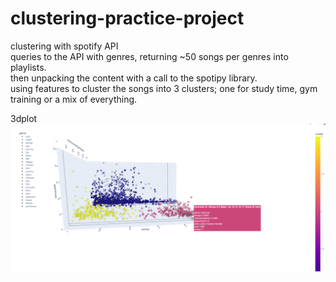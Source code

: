 # clustering-practice-project  
clustering with spotify API  
queries to the API with genres, returning ~50 songs per genres into playlists.  
then unpacking the content with a call to the spotipy library.  
using features to cluster the songs into 3 clusters; one for study time, gym training or a mix of everything.  

3dplot
![alt text](https://github.com/ReneDussault/clustering-practice-project/blob/main/3dplot.png)
